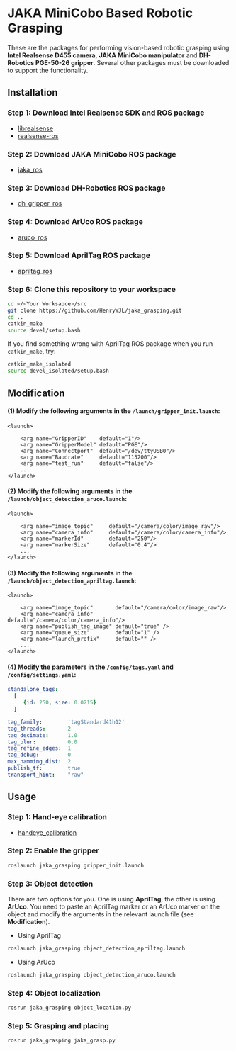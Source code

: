 # JAKA MiniCobo Based Robotic Grasping

These are the packages for performing vision-based robotic grasping using **Intel Realsense D455 camera**, **JAKA MiniCobo manipulator** and **DH-Robotics PGE-50-26 gripper**. Several other packages must be downloaded to support the functionality.

## Installation

### Step 1: Download Intel Realsense SDK and ROS package
- [librealsense](https://github.com/IntelRealSense/librealsense)
- [realsense-ros](https://github.com/IntelRealSense/realsense-ros/tree/ros1-legacy)

### Step 2: Download JAKA MiniCobo ROS package
- [jaka_ros](https://github.com/JAKARobotics/JAKA_ROS_Driver)

### Step 3: Download DH-Robotics ROS package
- [dh_gripper_ros](https://github.com/DH-Robotics/dh_gripper_ros)

### Step 4: Download ArUco ROS package 
- [aruco_ros](https://github.com/pal-robotics/aruco_ros)

### Step 5: Download AprilTag ROS package
- [apriltag_ros](https://github.com/AprilRobotics/apriltag_ros)

### Step 6: Clone this repository to your workspace
```bash
cd ~/<Your Worksapce>/src
git clone https://github.com/HenryWJL/jaka_grasping.git
cd ..
catkin_make
source devel/setup.bash
```

If you find something wrong with AprilTag ROS package when you run `catkin_make`, try:
```bash
catkin_make_isolated
source devel_isolated/setup.bash
```

## Modification

#### (1) Modify the following arguments in the `/launch/gripper_init.launch`:
```launch
<launch>
	
    <arg name="GripperID"    default="1"/>
    <arg name="GripperModel" default="PGE"/>
    <arg name="Connectport"  default="/dev/ttyUSB0"/>
    <arg name="Baudrate"     default="115200"/>
    <arg name="test_run"     default="false"/>
    ...
</launch>
```
#### (2) Modify the following arguments in the `/launch/object_detection_aruco.launch`: 
```launch
<launch>

    <arg name="image_topic"     default="/camera/color/image_raw"/>
    <arg name="camera_info"     default="/camera/color/camera_info"/> 
    <arg name="markerId"        default="250"/>
    <arg name="markerSize"      default="0.4"/>
    ...
</launch>
```
#### (3) Modify the following arguments in the `/launch/object_detection_apriltag.launch`:
```launch
<launch>

    <arg name="image_topic"       default="/camera/color/image_raw"/>
    <arg name="camera_info"       default="/camera/color/camera_info"/>
    <arg name="publish_tag_image" default="true" />
    <arg name="queue_size"        default="1" />
    <arg name="launch_prefix"     default="" />
    ...
</launch>
```
#### (4) Modify the parameters in the `/config/tags.yaml` and `/config/settings.yaml`:
```yaml
standalone_tags:
  [
     {id: 250, size: 0.0215}
  ]
```
```yaml
tag_family:        'tagStandard41h12' 
tag_threads:       2          
tag_decimate:      1.0        
tag_blur:          0.0        
tag_refine_edges:  1          
tag_debug:         0          
max_hamming_dist:  2          
publish_tf:        true       
transport_hint:    "raw"
```

## Usage

### Step 1: Hand-eye calibration
- [handeye_calibration](https://github.com/HenryWJL/hand_eye_calibration)

### Step 2: Enable the gripper
```bash
roslaunch jaka_grasping gripper_init.launch
```
### Step 3: Object detection
There are two options for you. One is using **AprilTag**, the other is using **ArUco**. You need to paste an AprilTag marker or an ArUco marker on the object and modify the arguments in the relevant launch file (see **Modification**).

- Using AprilTag
```bash
roslaunch jaka_grasping object_detection_apriltag.launch
```
- Using ArUco
```bash
roslaunch jaka_grasping object_detection_aruco.launch
```
### Step 4: Object localization
```bash
rosrun jaka_grasping object_location.py
```
### Step 5: Grasping and placing
```bash
rosrun jaka_grasping jaka_grasp.py
```
